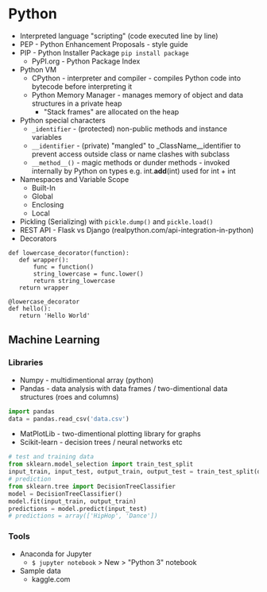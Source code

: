 # Python
- Interpreted language "scripting" (code executed line by line)
- PEP - Python Enhancement Proposals - style guide
- PIP - Python Installer Package `pip install package`
  - PyPI.org - Python Package Index
- Python VM
  - CPython - interpreter and compiler - compiles Python code into bytecode before interpreting it
  - Python Memory Manager - manages memory of object and data structures in a private heap
    - "Stack frames" are allocated on the heap 
- Python special characters
  - `_identifier` -  (protected) non-public methods and instance variables
  - `__identifier` - (private) "mangled" to _ClassName__identifier to prevent access outside class or name clashes with subclass
  - `__method__()` - magic methods or dunder methods - invoked internally by Python on types e.g. int.__add__(int) used for int + int 
- Namespaces and Variable Scope
  - Built-In
  - Global
  - Enclosing
  - Local
- Pickling (Serializing) with `pickle.dump()` and `pickle.load()`
- REST API - Flask vs Django (realpython.com/api-integration-in-python)  
- Decorators
```
def lowercase_decorator(function):
   def wrapper():
       func = function()
       string_lowercase = func.lower()
       return string_lowercase
   return wrapper

@lowercase_decorator
def hello():
   return 'Hello World'   
```

## Machine Learning
### Libraries
- Numpy - multidimentional array (python)
- Pandas - data analysis with data frames / two-dimentional data structures (roes and columns)
```python
import pandas
data = pandas.read_csv('data.csv')
```
- MatPlotLib - two-dimentional plotting library for graphs
- Scikit-learn - decision trees / neural networks etc
```python
# test and training data
from sklearn.model_selection import train_test_split
input_train, input_test, output_train, output_test = train_test_split(data['input_column'], data['output_column'], test_size=0.2)
# prediction
from sklearn.tree import DecisionTreeClassifier
model = DecisionTreeClassifier()
model.fit(input_train, output_train)
predictions = model.predict(input_test)
# predictions = array(['HipHop', 'Dance'])
```

### Tools
- Anaconda for Jupyter
    - `$ jupyter notebook` > New > "Python 3" notebook
- Sample data
    - kaggle.com
